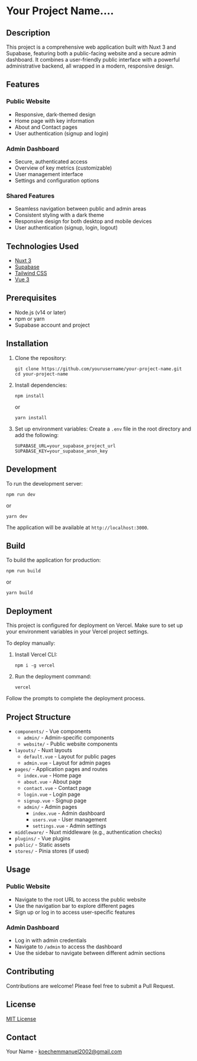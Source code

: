 # Your Project Name....

## Description
This project is a comprehensive web application built with Nuxt 3 and Supabase, featuring both a public-facing website and a secure admin dashboard. It combines a user-friendly public interface with a powerful administrative backend, all wrapped in a modern, responsive design.

## Features

### Public Website
- Responsive, dark-themed design
- Home page with key information
- About and Contact pages
- User authentication (signup and login)

### Admin Dashboard
- Secure, authenticated access
- Overview of key metrics (customizable)
- User management interface
- Settings and configuration options

### Shared Features
- Seamless navigation between public and admin areas
- Consistent styling with a dark theme
- Responsive design for both desktop and mobile devices
- User authentication (signup, login, logout)

## Technologies Used
- [Nuxt 3](https://nuxt.com/)
- [Supabase](https://supabase.io/)
- [Tailwind CSS](https://tailwindcss.com/)
- [Vue 3](https://v3.vuejs.org/)

## Prerequisites
- Node.js (v14 or later)
- npm or yarn
- Supabase account and project

## Installation

1. Clone the repository:
   ```
   git clone https://github.com/yourusername/your-project-name.git
   cd your-project-name
   ```

2. Install dependencies:
   ```
   npm install
   ```
   or
   ```
   yarn install
   ```

3. Set up environment variables:
   Create a `.env` file in the root directory and add the following:
   ```
   SUPABASE_URL=your_supabase_project_url
   SUPABASE_KEY=your_supabase_anon_key
   ```

## Development

To run the development server:

```
npm run dev
```
or
```
yarn dev
```

The application will be available at `http://localhost:3000`.

## Build

To build the application for production:

```
npm run build
```
or
```
yarn build
```

## Deployment

This project is configured for deployment on Vercel. Make sure to set up your environment variables in your Vercel project settings.

To deploy manually:

1. Install Vercel CLI:
   ```
   npm i -g vercel
   ```

2. Run the deployment command:
   ```
   vercel
   ```

Follow the prompts to complete the deployment process.

## Project Structure

- `components/` - Vue components
  - `admin/` - Admin-specific components
  - `website/` - Public website components
- `layouts/` - Nuxt layouts
  - `default.vue` - Layout for public pages
  - `admin.vue` - Layout for admin pages
- `pages/` - Application pages and routes
  - `index.vue` - Home page
  - `about.vue` - About page
  - `contact.vue` - Contact page
  - `login.vue` - Login page
  - `signup.vue` - Signup page
  - `admin/` - Admin pages
    - `index.vue` - Admin dashboard
    - `users.vue` - User management
    - `settings.vue` - Admin settings
- `middleware/` - Nuxt middleware (e.g., authentication checks)
- `plugins/` - Vue plugins
- `public/` - Static assets
- `stores/` - Pinia stores (if used)

## Usage

### Public Website
- Navigate to the root URL to access the public website
- Use the navigation bar to explore different pages
- Sign up or log in to access user-specific features

### Admin Dashboard
- Log in with admin credentials
- Navigate to `/admin` to access the dashboard
- Use the sidebar to navigate between different admin sections

## Contributing

Contributions are welcome! Please feel free to submit a Pull Request.

## License

[MIT License](LICENSE)

## Contact

Your Name - koechemmanuel2002@gmail.com

